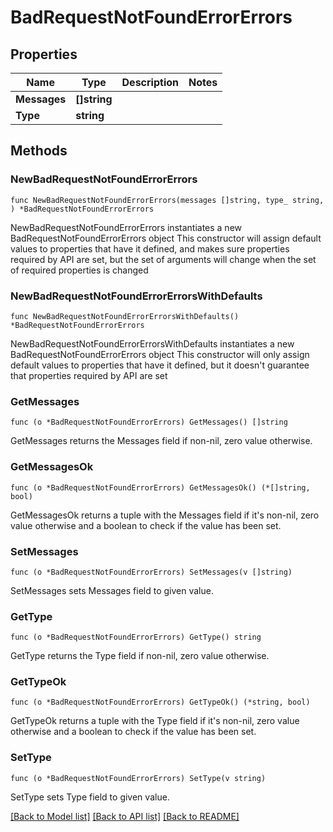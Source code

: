 # BadRequestNotFoundErrorErrors

## Properties

Name | Type | Description | Notes
------------ | ------------- | ------------- | -------------
**Messages** | **[]string** |  | 
**Type** | **string** |  | 

## Methods

### NewBadRequestNotFoundErrorErrors

`func NewBadRequestNotFoundErrorErrors(messages []string, type_ string, ) *BadRequestNotFoundErrorErrors`

NewBadRequestNotFoundErrorErrors instantiates a new BadRequestNotFoundErrorErrors object
This constructor will assign default values to properties that have it defined,
and makes sure properties required by API are set, but the set of arguments
will change when the set of required properties is changed

### NewBadRequestNotFoundErrorErrorsWithDefaults

`func NewBadRequestNotFoundErrorErrorsWithDefaults() *BadRequestNotFoundErrorErrors`

NewBadRequestNotFoundErrorErrorsWithDefaults instantiates a new BadRequestNotFoundErrorErrors object
This constructor will only assign default values to properties that have it defined,
but it doesn't guarantee that properties required by API are set

### GetMessages

`func (o *BadRequestNotFoundErrorErrors) GetMessages() []string`

GetMessages returns the Messages field if non-nil, zero value otherwise.

### GetMessagesOk

`func (o *BadRequestNotFoundErrorErrors) GetMessagesOk() (*[]string, bool)`

GetMessagesOk returns a tuple with the Messages field if it's non-nil, zero value otherwise
and a boolean to check if the value has been set.

### SetMessages

`func (o *BadRequestNotFoundErrorErrors) SetMessages(v []string)`

SetMessages sets Messages field to given value.


### GetType

`func (o *BadRequestNotFoundErrorErrors) GetType() string`

GetType returns the Type field if non-nil, zero value otherwise.

### GetTypeOk

`func (o *BadRequestNotFoundErrorErrors) GetTypeOk() (*string, bool)`

GetTypeOk returns a tuple with the Type field if it's non-nil, zero value otherwise
and a boolean to check if the value has been set.

### SetType

`func (o *BadRequestNotFoundErrorErrors) SetType(v string)`

SetType sets Type field to given value.



[[Back to Model list]](../README.md#documentation-for-models) [[Back to API list]](../README.md#documentation-for-api-endpoints) [[Back to README]](../README.md)


